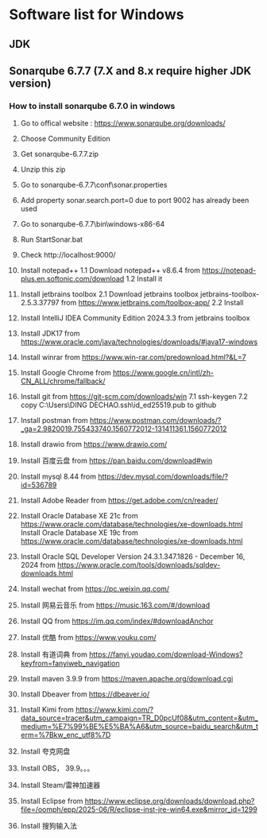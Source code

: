 # Software list for Windows
## JDK
## Sonarqube 6.7.7 (7.X and 8.x require higher JDK version)
### How to install sonarqube 6.7.0 in windows
1. Go to offical website : https://www.sonarqube.org/downloads/
2. Choose Community Edition
3. Get sonarqube-6.7.7.zip
4. Unzip this zip
5. Go to sonarqube-6.7.7\conf\sonar.properties
6. Add property sonar.search.port=0 due to port 9002 has already been used
7. Go to sonarqube-6.7.7\bin\windows-x86-64
8. Run StartSonar.bat
9. Check http://localhost:9000/




1. Install notepad++
   1.1 Download notepad++ v8.6.4 from https://notepad-plus.en.softonic.com/download
   1.2 Install it
2. Install jetbrains toolbox
   2.1 Download jetbrains toolbox jetbrains-toolbox-2.5.3.37797 from https://www.jetbrains.com/toolbox-app/
   2.2 Install 
3. Install IntelliJ IDEA Community Edition 2024.3.3 from jetbrains toolbox
4. Install JDK17 from https://www.oracle.com/java/technologies/downloads/#java17-windows
5. Install winrar from https://www.win-rar.com/predownload.html?&L=7
6. Install Google Chrome from https://www.google.cn/intl/zh-CN_ALL/chrome/fallback/
7. Install git from https://git-scm.com/downloads/win
   7.1 ssh-keygen
   7.2 copy C:\Users\DING DECHAO\.ssh\id_ed25519.pub to github
8. Install postman from https://www.postman.com/downloads/?_ga=2.9820019.755433740.1560772012-131411361.1560772012
9. Install drawio from https://www.drawio.com/
10. Install 百度云盘 from https://pan.baidu.com/download#win
11. Install mysql 8.44 from https://dev.mysql.com/downloads/file/?id=536789
12. Install Adobe Reader from https://get.adobe.com/cn/reader/
13. Install Oracle Database XE 21c from https://www.oracle.com/database/technologies/xe-downloads.html
    Install Oracle Database XE 19c from https://www.oracle.com/database/technologies/xe-downloads.html
14. Install Oracle SQL Developer Version 24.3.1.347.1826 - December 16, 2024 from https://www.oracle.com/tools/downloads/sqldev-downloads.html
15. Install wechat from https://pc.weixin.qq.com/
16. Install 网易云音乐 from https://music.163.com/#/download
17. Install QQ from https://im.qq.com/index/#downloadAnchor
18. Install 优酷 from https://www.youku.com/
19. Install 有道词典 from https://fanyi.youdao.com/download-Windows?keyfrom=fanyiweb_navigation
20. Install maven 3.9.9 from https://maven.apache.org/download.cgi
21. Install Dbeaver from https://dbeaver.io/ 
22. Install Kimi from https://www.kimi.com/?data_source=tracer&utm_campaign=TR_D0pcUf08&utm_content=&utm_medium=%E7%99%BE%E5%BA%A6&utm_source=baidu_search&utm_term=%7Bkw_enc_utf8%7D
23. Install 夸克网盘
24. Install OBS， 39.9。。。
24. Install Steam/雷神加速器
25. Install Eclipse from https://www.eclipse.org/downloads/download.php?file=/oomph/epp/2025-06/R/eclipse-inst-jre-win64.exe&mirror_id=1299
26. Install 搜狗输入法
